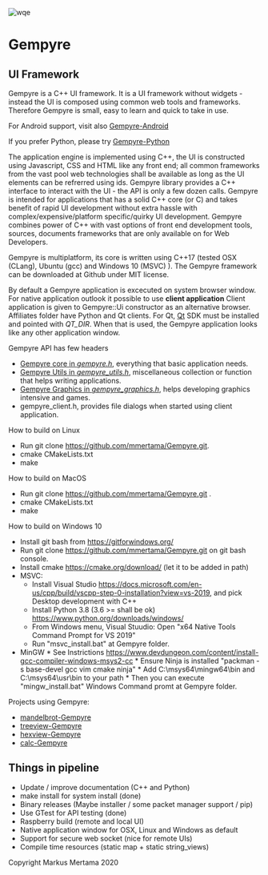 ![wqe](https://avatars1.githubusercontent.com/u/7837709?s=400&amp;v=4)

Gempyre
=====
UI Framework
-------------

Gempyre is a C++ UI framework. It is a UI framework without widgets - instead  the UI is composed using common web tools and frameworks.  Therefore Gempyre is small, easy to learn and quick to take in use.

For Android support, visit also [Gempyre-Android](https://github.com/mmertama/Gempyre-Android)

If you prefer Python, please try [Gempyre-Python](https://github.com/mmertama/Gempyre-Python) 

The application engine is implemented using C++, the UI is constructed using  Javascript, CSS and HTML like any front end; all common frameworks from the vast pool web technologies shall be available as long as the UI elements can be refrerred using ids. Gempyre library provides a  C++ interface to interact with the UI - the API is only a few dozen calls. Gempyre is intended for applications that has a solid C++ core (or C) and takes benefit of rapid UI development without extra hassle with complex/expensive/platform specific/quirky UI development. Gempyre combines power of C++ with vast options of front end development tools, sources, documents frameworks that are only available on for Web Developers.

Gempyre is multiplatform, its core is written using C++17  (tested OSX (CLang), Ubuntu (gcc) and Windows 10 (MSVC) ). The Gempyre framework can be downloaded at Github under MIT license.

By default a Gempyre application is excecuted on system browser window. For native application outlook it possible to use __client application__ Client  application is given to Gempyre::Ui constructor as an alternative browser. Affiliates folder have Python and Qt clients. For Qt, [Qt](https://www.qt.io/) SDK must be installed and pointed with *QT_DIR*. When that is used, the Gempyre application looks like any other application window. 

Gempyre API has few headers

* [Gempyre core in _gempyre.h_](gempyre.md), everything that basic application needs.
* [Gempyre Utils in _gempyre_utils.h_](gempyre_utils.md), miscellaneous collection or function that helps writing applications.
* [Gempyre Graphics in _gempyre_graphics.h_](gempyre_graphics.md),  helps developing graphics intensive and games.
* gempyre_client.h, provides file dialogs when started using client application. 

How to build on Linux
* Run git clone https://github.com/mmertama/Gempyre.git.
* cmake CMakeLists.txt
* make 

How to build on MacOS
* Run git clone https://github.com/mmertama/Gempyre.git .
* cmake CMakeLists.txt
* make

How to build on Windows 10
* Install git bash from https://gitforwindows.org/
* Run git clone https://github.com/mmertama/Gempyre.git on git bash console.
* Install cmake https://cmake.org/download/ (let it to be added in path)
* MSVC:
    * Install Visual Studio https://docs.microsoft.com/en-us/cpp/build/vscpp-step-0-installation?view=vs-2019, and pick Desktop development with C++
    * Install Python 3.8 (3.6 >= shall be ok) https://www.python.org/downloads/windows/
    * From Windows menu, Visual Stuudio: Open "x64 Native Tools Command Prompt for VS 2019"
    * Run "msvc_install.bat" at Gempyre folder.
* MinGW
        * See Instrictions https://www.devdungeon.com/content/install-gcc-compiler-windows-msys2-cc
        * Ensure Ninja is installed "packman -s base-devel gcc vim cmake ninja"
        * Add C:\msys64\mingw64\bin and C:\msys64\usr\bin to your path
        * Then you can execute "mingw_install.bat" Windows Command promt at Gempyre folder.
 
 Projects using Gempyre:
 * [mandelbrot-Gempyre](https://github.com/mmertama/mandelbrot-Gempyre)
 * [treeview-Gempyre](https://github.com/mmertama/treeview-Gempyre)
 * [hexview-Gempyre](https://github.com/mmertama/hexview-Gempyre)
 * [calc-Gempyre](https://github.com/mmertama/calc-Gempyre)
 
 
 Things in pipeline
--------------------
* Update / improve documentation (C++ and Python)  
* make install for system install (done)
* Binary releases (Maybe installer / some packet manager support / pip)
* Use GTest for API testing (done)
* Raspberry build (remote and local UI)
* Native application window for OSX, Linux and Windows as default
* Support for secure web socket (nice for remote UIs)
* Compile time resources (static map + static string_views) 


Copyright
Markus Mertama 2020

